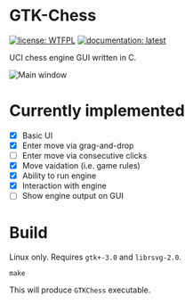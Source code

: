 # GTK-Chess
[![license: WTFPL](https://img.shields.io/badge/license-WTFPL-brightgreen.svg)](http://www.wtfpl.net/about/)
[![documentation: latest](https://img.shields.io/badge/documentation-latest-orange)](https://pddshk.github.io/GTK-Chess/)

UCI chess engine GUI written in C.

![Main window](https://github.com/pddshk/GTK-Chess/blob/master/docs/source/main.png?raw=true)

# Currently implemented

- [x] Basic UI
- [x] Enter move via grag-and-drop
- [ ] Enter move via consecutive clicks
- [x] Move vaidation (i.e. game rules)
- [x] Ability to run engine
- [x] Interaction with engine
- [ ] Show engine output on GUI

# Build
Linux only. Requires `gtk+-3.0` and `librsvg-2.0`.

```
make
```

This will produce `GTKChess` executable.
